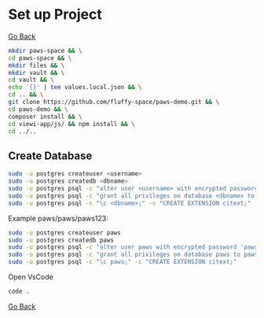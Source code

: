 # Set up Project 

[Go Back](./../README.md)

```bash
mkdir paws-space && \
cd paws-space && \
mkdir files && \
mkdir vault && \
cd vault && \
echo '{}' | tee values.local.json && \
cd .. && \
git clone https://github.com/fluffy-space/paws-demo.git && \
cd paws-demo && \
composer install && \
cd viewi-app/js/ && npm install && \
cd ../..
```

## Create Database

```bash
sudo -u postgres createuser <username>
sudo -u postgres createdb <dbname>
sudo -u postgres psql -c "alter user <username> with encrypted password '<password>';"
sudo -u postgres psql -c "grant all privileges on database <dbname> to <username>;"
sudo -u postgres psql -c "\c <dbname>;" -c "CREATE EXTENSION citext;"
```

Example paws/paws/paws123:

```bash
sudo -u postgres createuser paws
sudo -u postgres createdb paws
sudo -u postgres psql -c "alter user paws with encrypted password 'paws123';"
sudo -u postgres psql -c "grant all privileges on database paws to paws;"
sudo -u postgres psql -c "\c paws;" -c "CREATE EXTENSION citext;"
```

Open VsCode

```bash
code .
```

[Go Back](./../README.md)